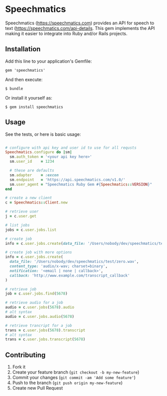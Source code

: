 # Speechmatics

Speechmatics (https://speechmatics.com) provides an API for speech to text (https://speechmatics.com/api-details.  This gem implements the API making it easier to integrate into Ruby and/or Rails projects.

## Installation

Add this line to your application's Gemfile:
  
    gem 'speechmatics'

And then execute:

    $ bundle

Or install it yourself as:

    $ gem install speechmatics

## Usage

See the tests, or here is basic usage:
```ruby

# configure with api key and user id to use for all requsts
Speechmatics.configure do |sm|
  sm.auth_token = '<your api key here>'
  sm.user_id    = 1234

  # these are defaults
  sm.adapter    = :excon
  sm.endpoint   = 'https://api.speechmatics.com/v1.0/'
  sm.user_agent = "Speechmatics Ruby Gem #{Speechmatics::VERSION}"
end

# create a new client
c = Speechmatics::Client.new

# retrieve user
j = c.user.get

# list jobs
jobs = c.user.jobs.list

# create job
info = c.user.jobs.create(data_file: '/Users/nobody/dev/speechmatics/test/zero.wav')

# create job with more options
info = c.user.jobs.create(
  data_file: '/Users/nobody/dev/speechmatics/test/zero.wav',
  content_type: 'audio/x-wav; charset=binary',
  notification: '<email | none | callback>',
  callback: 'http://www.example.com/transcript_callback'
)

# retrieve job
job = c.user.jobs.find(5678)

# retrieve audio for a job
audio = c.user.jobs(5678).audio
# alt syntax
audio = c.user.jobs.audio(5678)

# retrieve trancript for a job
trans = c.user.jobs(5678).transcript
# alt syntax
trans = c.user.jobs.transcript(5678)

```

## Contributing

1. Fork it
2. Create your feature branch (`git checkout -b my-new-feature`)
3. Commit your changes (`git commit -am 'Add some feature'`)
4. Push to the branch (`git push origin my-new-feature`)
5. Create new Pull Request
